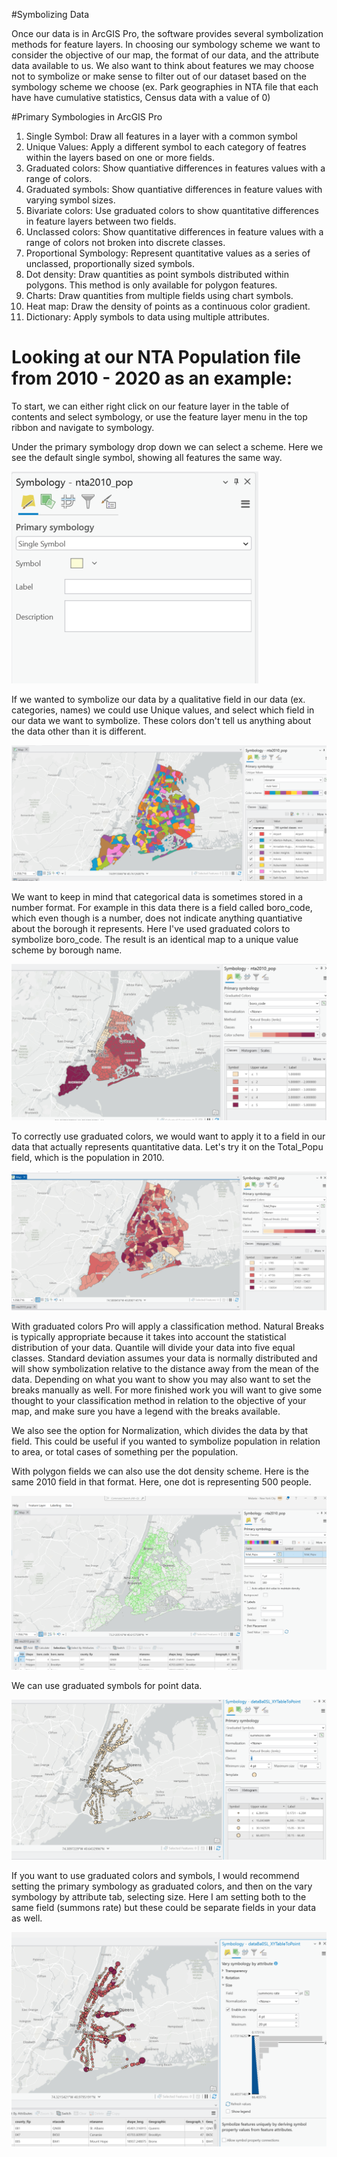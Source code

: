 #Symbolizing Data

Once our data is in ArcGIS Pro, the software provides several symbolization methods for feature layers. In choosing our symbology scheme we want to consider the objective of our map, the format of our data, and the attribute data available to us. We also want to think about features we may choose not to symbolize or make sense to filter out of our dataset based on the symbology scheme we choose (ex. Park geographies in NTA file that each have have cumulative statistics, Census data with a value of 0)

#Primary Symbologies in ArcGIS Pro

1. Single Symbol: Draw all features in a layer with a common symbol
2. Unique Values: Apply a different symbol to each category of featres within the layers based on one or more fields. 
3. Graduated colors: Show quantiative differences in features values with a range of colors.
4. Graduated symbols: Show quantiative differences in feature values with varying symbol sizes. 
5. Bivariate colors: Use graduated colors to show quantitative differences in feature layers between two fields.
6. Unclassed colors: Show quantitative differences in feature values with a range of colors not broken into discrete classes.
7. Proportional Symbology: Represent quantitative values as a series of unclassed, proportionally sized symbols.
8. Dot density: Draw quantities as point symbols distributed within polygons. This method is only available for polygon features.
9. Charts: Draw quantities from multiple fields using chart symbols.
10. Heat map: Draw the density of points as a continuous color gradient.
11. Dictionary: Apply symbols to data using multiple attributes.

# Looking at our NTA Population file from 2010 - 2020 as an example:

To start, we can either right click on our feature layer in the table of contents and select symbology, or use the feature layer menu in the top ribbon and navigate to symbology. 

Under the primary symbology drop down we can select a scheme. Here we see the default single symbol, showing all features the same way.

![Single Symbol](img/single_symbol.png)

If we wanted to symbolize our data by a qualitative field in our data (ex. categories, names) we could use Unique values, and select which field in our data we want to symbolize. These colors don't tell us anything about the data other than it is different. 

![Unique Values](img/unique_values.png)

We want to keep in mind that categorical data is sometimes stored in a number format. For example in this data there is a field called boro_code, which even though is a number, does not indicate anything quantiative about the borough it represents. Here I've used graduated colors to symbolize boro_code. The result is an identical map to a unique value scheme by borough name. 

![Graduated Colors Incorrect](img/grad_colors_name.png)

To correctly use graduated colors, we would want to apply it to a field in our data that actually represents quantitative data. Let's try it on the Total_Popu field, which is the population in 2010. 

![Graduated Colors Correct](img/grad_colors_cor.png)

With graduated colors Pro will apply a classification method. Natural Breaks is typically appropriate because it takes into account the statistical distribution of your data. Quantile will divide your data into five equal classes. Standard deviation assumes your data is normally distributed and will show symbolization relative to the distance away from the mean of the data. Depending on what you want to show you may also want to set the breaks manually as well. For more finished work you will want to give some thought to your classification method in relation to the objective of your map, and make sure you have a legend with the breaks available.

We also see the option for Normalization, which divides the data by that field. This could be useful if you wanted to symbolize population in relation to area, or total cases of something per the population.

With polygon fields we can also use the dot density scheme. Here is the same 2010 field in that format. Here, one dot is representing 500 people.

![Dot Density](img/dot_density.png)

We can use graduated symbols for point data. 

![Graduated Symbols](img/grad_symbols.png)

If you want to use graduated colors and symbols, I would recommend setting the primary symbology as graduated colors, and then on the vary symbology by attribute tab, selecting size. Here I am setting both to the same field (summons rate) but these could be separate fields in your data as well. 

![Size and Color](img/size_and_color.png)


